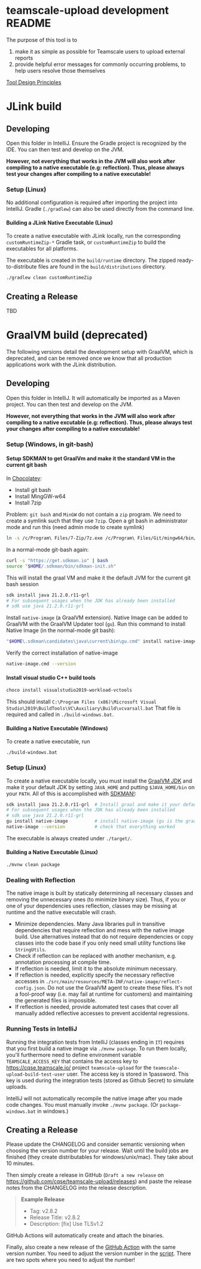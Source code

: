 # teamscale-upload development README

The purpose of this tool is to
1. make it as simple as possible for Teamscale users to upload external reports
2. provide helpful error messages for commonly occurring problems, to help users resolve those themselves

[Tool Design Principles](README_TOOL_DESIGN_PRINCIPLES.md)

# JLink build
## Developing

Open this folder in IntelliJ.
Ensure the Gradle project is recognized by the IDE.
You can then test and develop on the JVM.

**However, not everything that works in the JVM will also work after compiling to a native executable (e.g: reflection).
Thus, please always test your changes after compiling to a native executable!**


### Setup (Linux)

No additional configuration is required after importing the project into IntelliJ.
Gradle (`./gradlew`) can also be used directly from the command line.

#### Building a JLink Native Executable (Linux)

To create a native executable with JLink locally, run the corresponding `customRuntimeZip-*` Gradle task, or `customRuntimeZip` to
build the executables for all platforms.

The executable is created in the `build/runtime` directory. The zipped ready-to-distribute files are found in the
`build/distributions` directory.

```bash
./gradlew clean customRuntimeZip
```


## Creating a Release

[//]: # (TODO TS-35786: GitHub action needs to produce JLink executable)
TBD



# GraalVM build (deprecated)

The following versions detail the development setup with GraalVM, which is deprecated, and can be removed once we know that all production applications work with the JLink distribution.

## Developing

Open this folder in IntelliJ.
It will automatically be imported as a Maven project.
You can then test and develop on the JVM.

**However, not everything that works in the JVM will also work after compiling to a native excutable (e.g: reflection).
Thus, please always test your changes after compiling to a native executable!**

### Setup (Windows, in git-bash)

#### Setup SDKMAN to get GraalVm and make it the standard VM in the current git bash

In [Chocolatey](https://chocolatey.org/):

* Install git bash
* Install MingGW-w64
* Install 7zip

Problem: `git bash` and `MinGW` do not contain a `zip` program.
We need to create a symlink such that they use `7zip`.
Open a git bash in administrator mode and run this (need admin mode to create symlink)

```bash
ln -s /c/Program\ Files/7-Zip/7z.exe /c/Program\ Files/Git/mingw64/bin/zip.exe
```

In a normal-mode git-bash again:

```bash
curl -s "https://get.sdkman.io" | bash
source "$HOME/.sdkman/bin/sdkman-init.sh"
```

This will install the graal VM and make it the default JVM for the current git bash session

```bash
sdk install java 21.2.0.r11-grl
# For subsequent usages when the JDK has already been installed
# sdk use java 21.2.0.r11-grl 
```

Install `native-image` (a GraalVM extension). Native Image can be added to GraalVM with the GraalVM Updater tool (`gu`).
Run this command to install Native Image (in the normal-mode git bash):

```bash
"$HOME\.sdkman\candidates\java\current\bin\gu.cmd" install native-image
```

Verify the correct installation of native-image

```bash
native-image.cmd --version         
```

#### Install visual studio C++ build tools

```bash
choco install visualstudio2019-workload-vctools
```

This should install `C:\Program Files (x86)\Microsoft Visual Studio\2019\BuildTools\VC\Auxiliary\Build\vcvarsall.bat`
That file is required and called in `./build-windows.bat`.

#### Building a Native Executable (Windows)

To create a native executable, run

```batch
./build-windows.bat
```

### Setup (Linux)

To create a native executable locally, you must install the [GraalVM JDK](https://www.graalvm.org/) and make it your default JDK by setting `JAVA_HOME` and putting `$JAVA_HOME/bin` on your `PATH`.
All of this is accomplished with [SDKMAN!](https://sdkman.io/):

```bash
sdk install java 21.2.0.r11-grl  # Install graal and make it your default JDK.
# For subsequent usages when the JDK has already been installed
# sdk use java 21.2.0.r11-grl 
gu install native-image          # install native-image (gu is the graalvm updater)
native-image --version           # check that everything worked
```

The executable is always created under `./target/`.

#### Building a Native Executable (Linux)

```bash
./mvnw clean package
```

### Dealing with Reflection

The native image is built by statically determining all necessary classes and removing the unnecessary ones (to minimize binary size).
Thus, if you or one of your dependencies uses reflection, classes may be missing at runtime and the native executable will crash.

- Minimize dependencies.
  Many Java libraries pull in transitive dependencies that require reflection and mess with the native image build.
  Use alternatives instead that do not require dependencies or copy classes into the code base if you only need small utility functions like `StringUtils`.
- Check if reflection can be replaced with another mechanism, e.g. annotation processing at compile time.
- If reflection is needed, limit it to the absolute minimum necessary.
- If reflection is needed, explicitly specify the necessary reflective accesses in `./src/main/resources/META-INF/native-image/reflect-config.json`.
  Do not use the GraalVM agent to create these files.
  It's not a fool-proof way (i.e. may fail at runtime for customers) and maintaining the generated files is impossible.
- If reflection is needed, provide automated test cases that cover all manually added reflective accesses to prevent
  accidental regressions.

### Running Tests in IntelliJ

Running the integration tests from IntelliJ (classes ending in `IT`) requires that you first build a native image via `./mvnw package`.
To run them locally, you'll furthermore need to define environment variable `TEAMSCALE_ACCESS_KEY` that contains the access key to https://cqse.teamscale.io/ project `teamscale-upload` for the `teamscale-upload-build-test-user` user.
The access key is stored in 1password.
This key is used during the integration tests (stored as Github Secret) to simulate uploads.

IntelliJ will not automatically recompile the native image after you made code changes.
You must manually invoke `./mvnw package`. (Or `package-windows.bat` in windows.)

## Creating a Release

Please update the CHANGELOG and consider semantic versioning when choosing the version number for your release.
Wait until the build jobs are finished (they create distributables for windows/unix/mac). They take about 10 minutes.

Then simply create a release in GitHub (`Draft a new release` on https://github.com/cqse/teamscale-upload/releases) and paste the release notes from the CHANGELOG into the release description.
> **Example Release**
> * Tag: v2.8.2
> * Release Title: v2.8.2
> * Description: [fix] Use TLSv1.2

GitHub Actions will automatically create and attach the binaries.

Finally, also create a new release of the [GitHub Action](https://github.com/cqse/teamscale-upload-action) with the same version number.
You need to adjust the version number in the [script](https://github.com/cqse/teamscale-upload-action/blob/master/src/run-teamscale-upload.sh). There are two spots where you need to adjust the number!
